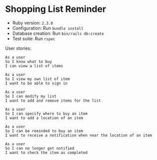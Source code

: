 # Shopping List Reminder

*   Ruby version: `2.3.0`
*   Configuration: Run `bundle install`
*   Database creation: Run `bin/rails db:create`
*   Test suite: Run `rspec`

User stories:

```text
As a user
So I know what to buy
I can view a list of items
```

```text
As a user
So I view my own list of item
I want to be able to sign in
```

```text
As a user
So I can modify my list
I want to add and remove items for the list
```

```text
As a user
So I can specify where to buy an item
I want to add a location of an item
```

```text
As a user
So I can be reminded to buy an item
I want to receive a notification when near the location of an item
```

```text
As a user
So I can no longer get notified
I want to check the item as completed
```
